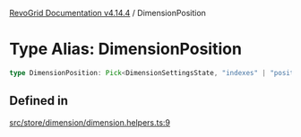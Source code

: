 [RevoGrid Documentation v4.14.4](README.md) / DimensionPosition

# Type Alias: DimensionPosition

```ts
type DimensionPosition: Pick<DimensionSettingsState, "indexes" | "positionIndexes" | "originItemSize" | "positionIndexToItem">;
```

## Defined in

[src/store/dimension/dimension.helpers.ts:9](https://github.com/revolist/revogrid/blob/a32d3a869ff2d770043cd2738815e885c8f5d1a9/src/store/dimension/dimension.helpers.ts#L9)
